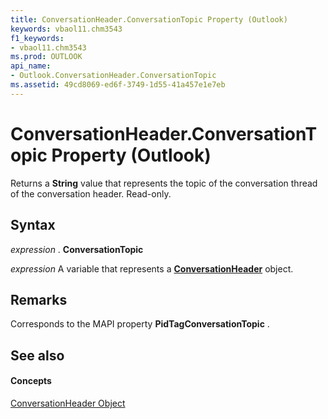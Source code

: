 ```yaml
---
title: ConversationHeader.ConversationTopic Property (Outlook)
keywords: vbaol11.chm3543
f1_keywords:
- vbaol11.chm3543
ms.prod: OUTLOOK
api_name:
- Outlook.ConversationHeader.ConversationTopic
ms.assetid: 49cd8069-ed6f-3749-1d55-41a457e1e7eb
---
```



# ConversationHeader.ConversationTopic Property (Outlook)

Returns a  **String** value that represents the topic of the conversation thread of the conversation header. Read-only.


## Syntax

 _expression_ . **ConversationTopic**

 _expression_ A variable that represents a **[ConversationHeader](conversationheader-object-outlook.md)** object.


## Remarks

Corresponds to the MAPI property  **PidTagConversationTopic** .


## See also


#### Concepts


[ConversationHeader Object](conversationheader-object-outlook.md)


